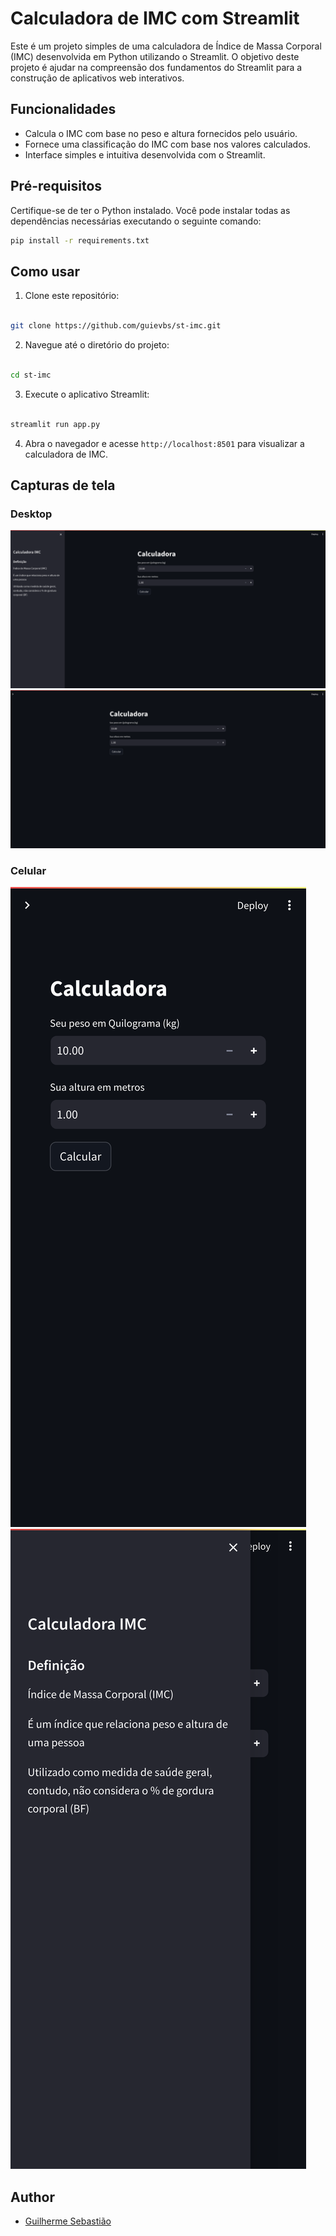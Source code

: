 # Calculadora de IMC com Streamlit

Este é um projeto simples de uma calculadora de Índice de Massa Corporal (IMC) desenvolvida em Python utilizando o Streamlit. O objetivo deste projeto é ajudar na compreensão dos fundamentos do Streamlit para a construção de aplicativos web interativos.

## Funcionalidades

- Calcula o IMC com base no peso e altura fornecidos pelo usuário.
- Fornece uma classificação do IMC com base nos valores calculados.
- Interface simples e intuitiva desenvolvida com o Streamlit.

## Pré-requisitos

Certifique-se de ter o Python instalado. Você pode instalar todas as dependências necessárias executando o seguinte comando:

```bash
pip install -r requirements.txt
```

## Como usar

1. Clone este repositório:

```bash

git clone https://github.com/guievbs/st-imc.git
```
2. Navegue até o diretório do projeto:

```bash

cd st-imc
```
3. Execute o aplicativo Streamlit:

```bash

streamlit run app.py
```
4. Abra o navegador e acesse `http://localhost:8501` para visualizar a calculadora de IMC.

## Capturas de tela
### Desktop
![Captura de tela destktop](https://github.com/guievbs/st-imc/blob/main/images/desktop1.png)
![Captura de tela destktop](https://github.com/guievbs/st-imc/blob/main/images/desktop2.png)

### Celular

![Captura de tela celular](https://github.com/guievbs/st-imc/blob/main/images/phone1.png)
![Captura de tela celular](https://github.com/guievbs/st-imc/blob/main/images/phone2.png)

## Author

- [Guilherme Sebastião](https://www.github.com/guievbs)

